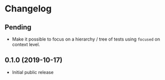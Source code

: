 # Changelog

## Pending

* Make it possible to focus on a  hierarchy / tree of tests using `focused` on context level.

## 0.1.0 (2019-10-17)

* Initial public release
